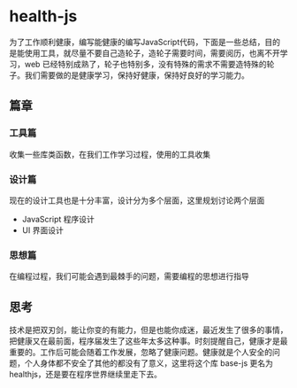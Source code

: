 # health-js

为了工作顺利健康，编写能健康的编写JavaScript代码，下面是一些总结，目的是能使用工具，就尽量不要自己造轮子，造轮子需要时间，需要阅历，也离不开学习，web 已经特别成熟了，轮子也特别多，没有特殊的需求不需要造特殊的轮子。我们需要做的是健康学习，保持好健康，保持好良好的学习能力。

## 篇章

### 工具篇

收集一些库类函数，在我们工作学习过程，使用的工具收集

### 设计篇

现在的设计工具也是十分丰富，设计分为多个层面，这里规划讨论两个层面

- JavaScript 程序设计
- UI 界面设计

### 思想篇

在编程过程，我们可能会遇到最棘手的问题，需要编程的思想进行指导

## 思考

技术是把双刃剑，能让你变的有能力，但是也能你成迷，最近发生了很多的事情，把健康又在最前面，程序届发生了这些年太多这种事。时刻提醒自己，健康才是最重要的。工作后可能会随着工作发展，忽略了健康问题。健康就是个人安全的问题，个人身体都不安全了其他的都没有了意义，这里将这个库 base-js 更名为 healthjs，还是要在程序世界继续里走下去。

